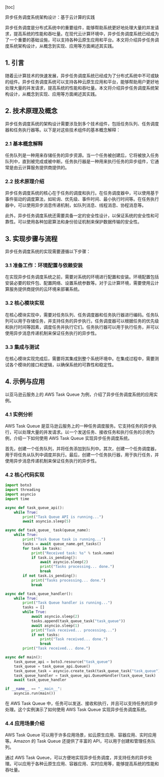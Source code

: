 
[toc]                    
                
                
异步任务调度系统架构设计：基于云计算的实践

异步任务调度是分布式系统中的重要组件，能够帮助系统更好地处理大量的并发请求，提高系统的性能和吞吐量。在现代云计算环境中，异步任务调度系统已经成为了一个重要的基础设施，可以支持各种云原生应用和平台。本文将介绍异步任务调度系统架构设计，从概念到实现、应用等方面阐述其实践。

## 1. 引言

随着云计算技术的快速发展，异步任务调度系统已经成为了分布式系统中不可或缺的组件。异步任务调度系统可以支持各种云原生应用和平台，能够帮助用户更好地处理大量的并发请求，提高系统的性能和吞吐量。本文将介绍异步任务调度系统架构设计，从概念到实现、应用等方面阐述其实践。

## 2. 技术原理及概念

异步任务调度系统的架构设计需要涉及到多个技术组件，包括任务队列、任务调度器和任务执行器等。以下是对这些技术组件的基本概念解释：

### 2.1 基本概念解释

任务队列是一种用来存储任务的异步资源。当一个任务被创建后，它将被放入任务队列中，直到被完成或被中断。任务执行器是一种用来执行任务的异步组件，它通常是由云计算服务提供商提供的。

### 2.2 技术原理介绍

异步任务调度系统的核心在于任务的调度和执行。在任务调度器中，可以使用基于事件驱动的调度算法，如轮询、优先级、事件时间、最小执行时间等。在任务执行器中，可以使用异步消息传递机制，如队列消息、线程消息、协程消息等。

此外，异步任务调度系统还需要具备一定的安全性设计，以保证系统的安全性和可靠性。可以使用各种加密算法和身份验证机制来保护数据传输的安全性。

## 3. 实现步骤与流程

异步任务调度系统的实现需要遵循以下步骤：

### 3.1 准备工作：环境配置与依赖安装

在实现异步任务调度系统之前，需要对系统的环境进行配置和安装。环境配置包括安装必要的软件包、配置网络、设置系统参数等。对于云计算环境，需要使用云计算服务提供商提供的云环境来部署系统。

### 3.2 核心模块实现

在核心模块实现中，需要对任务队列、任务调度器和任务执行器进行编码。任务队列可以用于存储任务，并支持任务的异步执行。任务调度器可以根据任务的优先级和执行时间等因素，调度任务并执行它们。任务执行器可以用于执行任务，并可以使用异步消息传递机制来保证任务执行的异步性。

### 3.3 集成与测试

在核心模块实现完成后，需要将其集成到整个系统环境中。在集成过程中，需要测试各个模块的接口和逻辑，以确保系统的可靠性和稳定性。

## 4. 示例与应用

以亚马逊云服务上的 AWS Task Queue 为例，介绍了异步任务调度系统的应用实例。

### 4.1 实例分析

AWS Task Queue 是亚马逊云服务上的一种任务调度服务。它支持任务的异步执行，可以处理大量的并发请求。以一个发送任务、接收任务和执行任务的示例为例，介绍一下如何使用 AWS Task Queue 实现异步任务调度系统。

首先，创建一个任务队列，并将任务添加到队列中。其次，创建一个任务调度器，用于将任务从队列中调度并执行。最后，创建一个任务执行器，用于执行任务，并使用异步消息传递机制来保证任务执行的异步性。

### 4.2 核心代码实现

```python
import boto3
import threading
import asyncio
import time

async def task_queue_api():
    while True:
        print("Task Queue API is running...")
        await asyncio.sleep(5)

async def task_queue_ task(queue_name):
    while True:
        print("Task Queue task is running...")
        tasks = await queue_name.get_tasks()
        for task in tasks:
            print("Received task: %s" % task.name)
            if task.is_pending():
                await asyncio.sleep(2)
                print("Tasks processing... done.")
                break
        if not task.is_pending():
            print("Tasks processing... done.")
            break

async def task_queue_handler():
    while True:
        print("Task Queue handler is running...")
        tasks = []
        while True:
            await asyncio.sleep(2)
            tasks.append(task_queue_task("task_queue"))
            await asyncio.sleep(1)
            print("Task received... processing...")
            if not tasks:
                print("Task received... done.")
                break
        print("Task received... done.")

async def main():
    task_queue_api = boto3.resource("task_queue")
    task_queue = task_queue_api.Queue()
    task_queue_task = asyncio.create_task(task_queue_task("task_queue"))
    task_queue_handler = task_queue_api.QueueHandler(task_queue_task)
    await task_queue_handler

if __name__ == "__main__":
    asyncio.run(main())
```

在 AWS Task Queue 中，任务可以发送、接收和执行，并且可以支持任务的异步处理。这个实例演示了如何使用 AWS Task Queue 实现异步任务调度系统。

### 4.4 应用场景介绍

 AWS Task Queue 可以用于许多应用场景，如云原生应用、容器应用、实时应用等。Amazon 的 Task Queue 还提供了丰富的 API，可以用于创建和管理任务队列。

通过 AWS Task Queue，可以方便地实现异步任务调度，并支持任务的异步处理。可以应用于各种云原生应用、容器应用、实时应用等，能够提高系统的性能和吞吐量。

